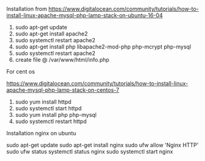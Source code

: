 Installation from
https://www.digitalocean.com/community/tutorials/how-to-install-linux-apache-mysql-php-lamp-stack-on-ubuntu-16-04

1. sudo apt-get update
2. sudo apt-get install apache2
3. sudo systemctl restart apache2
4. sudo apt-get install php libapache2-mod-php php-mcrypt php-mysql
5. sudo systemctl restart apache2
6. create file @ /var/www/html/info.php
  <?
  phpinfo();
  ?>

  For cent os

  https://www.digitalocean.com/community/tutorials/how-to-install-linux-apache-mysql-php-lamp-stack-on-centos-7

  1. sudo yum install httpd
  2. sudo systemctl start httpd
  3. sudo yum install php php-mysql
  4. sudo systemctl restart httpd


Installation nginx on ubuntu

sudo apt-get update
sudo apt-get install nginx
sudo ufw allow 'Nginx HTTP'
sudo ufw status
systemctl status nginx
sudo systemctl start nginx